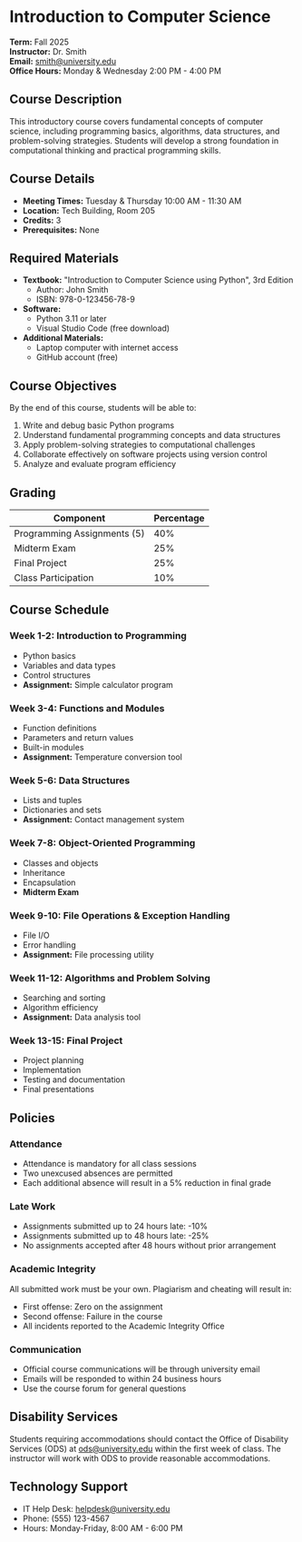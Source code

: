 # Introduction to Computer Science
**Term:** Fall 2025  
**Instructor:** Dr. Smith  
**Email:** smith@university.edu  
**Office Hours:** Monday & Wednesday 2:00 PM - 4:00 PM  

## Course Description
This introductory course covers fundamental concepts of computer science, including programming basics, algorithms, data structures, and problem-solving strategies. Students will develop a strong foundation in computational thinking and practical programming skills.

## Course Details
- **Meeting Times:** Tuesday & Thursday 10:00 AM - 11:30 AM
- **Location:** Tech Building, Room 205
- **Credits:** 3
- **Prerequisites:** None

## Required Materials
- **Textbook:** "Introduction to Computer Science using Python", 3rd Edition
  - Author: John Smith
  - ISBN: 978-0-123456-78-9
- **Software:** 
  - Python 3.11 or later
  - Visual Studio Code (free download)
- **Additional Materials:**
  - Laptop computer with internet access
  - GitHub account (free)

## Course Objectives
By the end of this course, students will be able to:
1. Write and debug basic Python programs
2. Understand fundamental programming concepts and data structures
3. Apply problem-solving strategies to computational challenges
4. Collaborate effectively on software projects using version control
5. Analyze and evaluate program efficiency

## Grading
| Component | Percentage |
|-----------|------------|
| Programming Assignments (5) | 40% |
| Midterm Exam | 25% |
| Final Project | 25% |
| Class Participation | 10% |

## Course Schedule

### Week 1-2: Introduction to Programming
- Python basics
- Variables and data types
- Control structures
- **Assignment:** Simple calculator program

### Week 3-4: Functions and Modules
- Function definitions
- Parameters and return values
- Built-in modules
- **Assignment:** Temperature conversion tool

### Week 5-6: Data Structures
- Lists and tuples
- Dictionaries and sets
- **Assignment:** Contact management system

### Week 7-8: Object-Oriented Programming
- Classes and objects
- Inheritance
- Encapsulation
- **Midterm Exam**

### Week 9-10: File Operations & Exception Handling
- File I/O
- Error handling
- **Assignment:** File processing utility

### Week 11-12: Algorithms and Problem Solving
- Searching and sorting
- Algorithm efficiency
- **Assignment:** Data analysis tool

### Week 13-15: Final Project
- Project planning
- Implementation
- Testing and documentation
- Final presentations

## Policies

### Attendance
- Attendance is mandatory for all class sessions
- Two unexcused absences are permitted
- Each additional absence will result in a 5% reduction in final grade

### Late Work
- Assignments submitted up to 24 hours late: -10%
- Assignments submitted up to 48 hours late: -25%
- No assignments accepted after 48 hours without prior arrangement

### Academic Integrity
All submitted work must be your own. Plagiarism and cheating will result in:
- First offense: Zero on the assignment
- Second offense: Failure in the course
- All incidents reported to the Academic Integrity Office

### Communication
- Official course communications will be through university email
- Emails will be responded to within 24 business hours
- Use the course forum for general questions

## Disability Services
Students requiring accommodations should contact the Office of Disability Services (ODS) at ods@university.edu within the first week of class. The instructor will work with ODS to provide reasonable accommodations.

## Technology Support
- IT Help Desk: helpdesk@university.edu
- Phone: (555) 123-4567
- Hours: Monday-Friday, 8:00 AM - 6:00 PM
